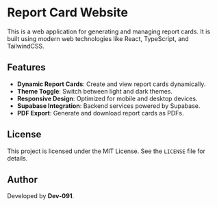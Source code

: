# Report Card Website

This is a web application for generating and managing report cards. It is built using modern web technologies like React, TypeScript, and TailwindCSS.

## Features

- **Dynamic Report Cards**: Create and view report cards dynamically.
- **Theme Toggle**: Switch between light and dark themes.
- **Responsive Design**: Optimized for mobile and desktop devices.
- **Supabase Integration**: Backend services powered by Supabase.
- **PDF Export**: Generate and download report cards as PDFs.


## License

This project is licensed under the MIT License. See the `LICENSE` file for details.

## Author
Developed by **Dev-091**.

